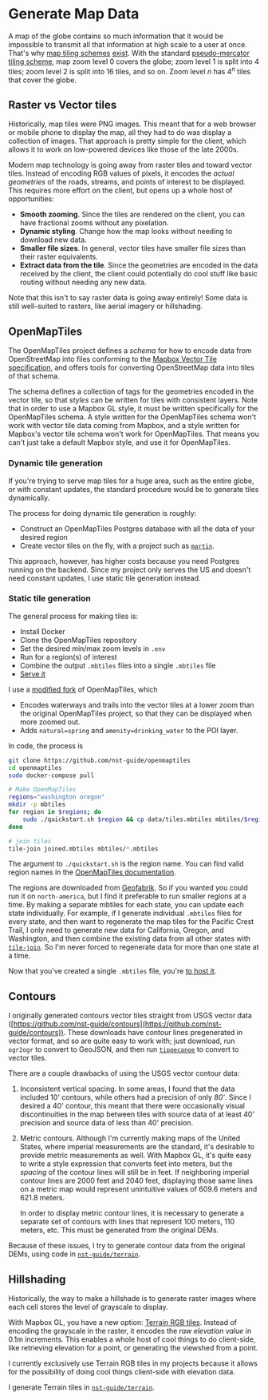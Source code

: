 # Generate Map Data

A map of the globe contains so much information that it would be impossible to
transmit all that information at high scale to a user at once. That's why [map
tiling schemes][maptiler-map-tile-def] [exist][wiki-tiled_web_map]. With the
standard [pseudo-mercator tiling scheme][wiki-web_mercator_proj], map zoom level 0 covers the globe; zoom level 1 is split into 4 tiles; zoom level 2 is split
into 16 tiles, and so on. Zoom level $n$ has $4^n$ tiles that cover the globe.

[maptiler-map-tile-def]: https://www.maptiler.com/google-maps-coordinates-tile-bounds-projection/
[wiki-tiled_web_map]: https://en.wikipedia.org/wiki/Tiled_web_map
[wiki-web_mercator_proj]: https://en.wikipedia.org/wiki/Web_Mercator_projection

## Raster vs Vector tiles

Historically, map tiles were PNG images. This meant that for a web browser or
mobile phone to display the map, all they had to do was display a collection of
images. That approach is pretty simple for the client, which allows it to work
on low-powered devices like those of the late 2000s.

Modern map technology is going away from raster tiles and toward vector tiles.
Instead of encoding RGB values of pixels, it encodes the _actual geometries_ of
the roads, streams, and points of interest to be displayed. This requires more
effort on the client, but opens up a whole host of opportunities:

- **Smooth zooming**. Since the tiles are rendered on the client, you can have fractional zooms without any pixelation.
- **Dynamic styling**. Change how the map looks without needing to download new data.
- **Smaller file sizes**. In general, vector tiles have smaller file sizes than their raster equivalents.
- **Extract data from the tile**. Since the geometries are encoded in the data received by the client, the client could potentially do cool stuff like basic routing without needing any new data.

Note that this isn't to say raster data is going away entirely! Some data is
still well-suited to rasters, like aerial imagery or hillshading.

## OpenMapTiles

The OpenMapTiles project defines a _schema_ for how to encode data from
OpenStreetMap into files conforming to the [Mapbox Vector Tile
specification][mvt-spec], and offers tools for converting OpenStreetMap data
into tiles of that schema.

[mvt-spec]: https://github.com/mapbox/vector-tile-spec

The schema defines a collection of tags for the geometries encoded in the vector
tile, so that _styles_ can be written for tiles with consistent layers. Note
that in order to use a Mapbox GL style, it must be written specifically for the
OpenMapTiles schema. A style written for the OpenMapTiles schema won't work with
vector tile data coming from Mapbox, and a style written for Mapbox's vector
tile schema won't work for OpenMapTiles. That means you can't just take a
default Mapbox style, and use it for OpenMapTiles.

### Dynamic tile generation

If you're trying to serve map tiles for a huge area, such as the entire globe,
or with constant updates, the standard procedure would be to generate tiles
dynamically.

The process for doing dynamic tile generation is roughly:

- Construct an OpenMapTiles Postgres database with all the data of your desired region
- Create vector tiles on the fly, with a project such as [`martin`][urbica-martin].

[urbica-martin]: https://github.com/urbica/martin

This approach, however, has higher costs because you need Postgres running on
the backend. Since my project only serves the US and doesn't need constant
updates, I use static tile generation instead.

### Static tile generation

The general process for making tiles is:

- Install Docker
- Clone the OpenMapTiles repository
- Set the desired min/max zoom levels in `.env`
- Run for a region(s) of interest
- Combine the output `.mbtiles` files into a single `.mbtiles` file
- [Serve it](hosting.md)

I use a [modified fork](https://github.com/nst-guide/openmaptiles) of
OpenMapTiles, which

- Encodes waterways and trails into the vector tiles at a lower zoom than the original OpenMapTiles project, so that they can be displayed when more zoomed out.
- Adds `natural=spring` and `amenity=drinking_water` to the POI layer.

In code, the process is

```bash
git clone https://github.com/nst-guide/openmaptiles
cd openmaptiles
sudo docker-compose pull

# Make OpenMapTiles
regions="washington oregon"
mkdir -p mbtiles
for region in $regions; do
    sudo ./quickstart.sh $region && cp data/tiles.mbtiles mbtiles/$region.mbtiles;
done

# join tiles
tile-join joined.mbtiles mbtiles/*.mbtiles
```
The argument to `./quickstart.sh` is the region name. You can find valid region
names in the [OpenMapTiles documentation][openmaptiles-valid-region-names].

[openmaptiles-valid-region-names]: https://github.com/nst-guide/openmaptiles/blob/master/QUICKSTART.md#check-other-extracts

The regions are downloaded from [Geofabrik][geofabrik]. So if you wanted you
could run it on `north-america`, but I find it preferable to run smaller regions
at a time. By making a separate mbtiles for each state, you can update each
state individually. For example, if I generate individual `.mbtiles` files for
every state, and then want to regenerate the map tiles for the Pacific Crest
Trail, I only need to generate new data for California, Oregon, and Washington,
and then combine the existing data from all other states with
[`tile-join`][tile-join]. So I'm never forced to regenerate data for more than
one state at a time.

[geofabrik]: http://download.geofabrik.de/
[tile-join]: https://github.com/mapbox/tippecanoe#tile-join

Now that you've created a single `.mbtiles` file, you're [to host
it](hosting.md).

## Contours

I originally generated contours vector tiles straight from USGS vector data
([https://github.com/nst-guide/contours](https://github.com/nst-guide/contours)).
These downloads have contour lines pregenerated in vector format, and so are quite
easy to work with; just download, run `ogr2ogr` to convert to GeoJSON, and then
run [`tippecanoe`][tippecanoe] to convert to vector tiles.

[tippecanoe]: https://github.com/mapbox/tippecanoe

There are a couple drawbacks of using the USGS vector contour data:

1. Inconsistent vertical spacing. In some areas, I found that the data included
    10' contours, while others had a precision of only _80'_. Since I desired a
    40' contour, this meant that there were occasionally visual discontinuities
    in the map between tiles with source data of at least 40' precision and
    source data of less than 40' precision.
2. Metric contours. Although I'm currently making maps of the United States,
    where imperial measurements are the standard, it's desirable to provide
    metric measurements as well. With Mapbox GL, it's quite easy to write a
    style expression that converts feet into meters, but the _spacing_ of the
    contour lines will still be in feet. If neighboring imperial contour lines
    are 2000 feet and 2040 feet, displaying those same lines on a metric map
    would represent unintuitive values of 609.6 meters and 621.8 meters.

    In order to display metric contour lines, it is necessary to generate a
    separate set of contours with lines that represent 100 meters, 110 meters,
    etc. This must be generated from the original DEMs.

Because of these issues, I try to generate contour data from the original DEMs,
using code in [`nst-guide/terrain`][nst-guide/terrain].

[nst-guide/terrain]: https://github.com/nst-guide/terrain

## Hillshading

Historically, the way to make a hillshade is to generate raster images where
each cell stores the level of grayscale to display.

With Mapbox GL, you have a new option: [Terrain RGB
tiles](https://docs.mapbox.com/help/troubleshooting/access-elevation-data/#mapbox-terrain-rgb).
Instead of encoding the grayscale in the raster, it encodes the _raw elevation
value_ in 0.1m increments. This enables a whole host of cool things to do
client-side, like retrieving elevation for a point, or generating the viewshed
from a point.

I currently exclusively use Terrain RGB tiles in my projects because it allows for
the possibility of doing cool things client-side with elevation data.

I generate Terrain tiles in [`nst-guide/terrain`][nst-guide/terrain].
